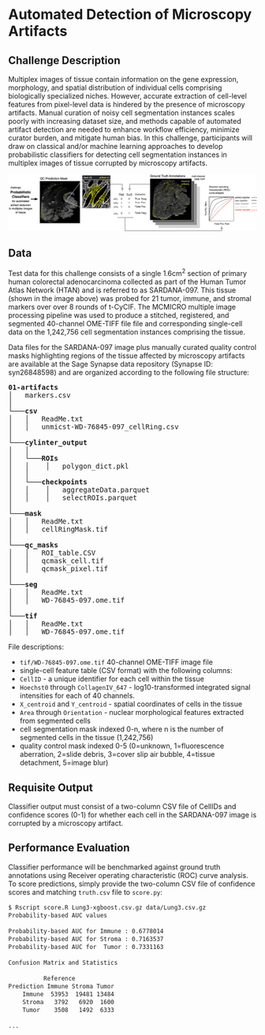 # Automated Detection of Microscopy Artifacts

## Challenge Description
Multiplex images of tissue contain information on the gene expression, morphology, and spatial distribution of individual cells comprising biologically specialized niches. However, accurate extraction of cell-level features from pixel-level data is hindered by the presence of microscopy artifacts. Manual curation of noisy cell segmentation instances scales poorly with increasing dataset size, and methods capable of automated artifact detection are needed to enhance workflow efficiency, minimize curator burden, and mitigate human bias. In this challenge, participants will draw on classical and/or machine learning approaches to develop probabilistic classifiers for detecting cell segmentation instances in multiplex images of tissue corrupted by microscopy artifacts.

![](schematic.png)

## Data
Test data for this challenge consists of a single 1.6cm<sup>2</sup> section of primary human colorectal adenocarcinoma collected as part of the Human Tumor Atlas Network (HTAN) and is referred to as SARDANA-097. This tissue (shown in the image above) was probed for 21 tumor, immune, and stromal markers over over 8 rounds of t-CyCIF. The MCMICRO multiple image processing pipeline was used to produce a stitched, registered, and segmented 40-channel OME-TIFF file file and corresponding single-cell data on the 1,242,756 cell segmentation instances comprising the tissue.

Data files for the SARDANA-097 image plus manually curated quality control masks highlighting regions of the tissue affected by microscopy artifacts are available at the Sage Synapse data repository (Synapse ID: syn26848598) and are organized according to the following file structure:

<pre>
<b>01-artifacts</b>
│   markers.csv    
│
└───<b>csv</b>
│   │   ReadMe.txt
│   │   unmicst-WD-76845-097_cellRing.csv
│   
└───<b>cylinter_output</b>
│   │
│   └───<b>ROIs</b>
│   │    │   polygon_dict.pkl
│   │
│   └───<b>checkpoints</b>
│   │    │   aggregateData.parquet
│   │    │   selectROIs.parquet
│
└───<b>mask</b>
│   │   ReadMe.txt
│   │   cellRingMask.tif
│
└───<b>qc_masks</b>
│   │   ROI_table.CSV
│   │   qcmask_cell.tif
│   │   qcmask_pixel.tif
│
└───<b>seg</b>
│   │   ReadMe.txt
│   │   WD-76845-097.ome.tif
│
└───<b>tif</b>
│   │   ReadMe.txt
│   │   WD-76845-097.ome.tif
</pre>

File descriptions:
* `tif/WD-76845-097.ome.tif` 40-channel OME-TIFF image file
* single-cell feature table (CSV format) with the following columns:
 * `CellID` - a unique identifier for each cell within the tissue
 * `Hoechst0` through `CollagenIV_647` - log10-transformed integrated signal intensities for each of 40 channels.  
 * `X_centroid` and `Y_centroid` - spatial coordinates of cells in the tissue
 * `Area` through `Orientation` - nuclear morphological features extracted from segmented cells
* cell segmentation mask indexed 0-n, where n is the number of segmented   cells in the tissue (1,242,756)
* quality control mask indexed 0-5 (0=unknown, 1=fluorescence aberration, 2=slide debris, 3=cover slip air bubble, 4=tissue detachment, 5=image blur)

## Requisite Output
Classifier output must consist of a two-column CSV file of CellIDs and confidence scores (0-1) for whether each cell in the SARDANA-097 image is corrupted by a microscopy artifact.

## Performance Evaluation
Classifier performance will be benchmarked against ground truth annotations using Receiver operating characteristic (ROC) curve analysis. To score predictions, simply provide the two-column CSV file of confidence scores and matching `truth.csv` file to `score.py`:

```
$ Rscript score.R Lung3-xgboost.csv.gz data/Lung3.csv.gz
Probability-based AUC values

Probability-based AUC for Immune : 0.6778014
Probability-based AUC for Stroma : 0.7163537
Probability-based AUC for  Tumor : 0.7331163

Confusion Matrix and Statistics

          Reference
Prediction Immune Stroma Tumor
    Immune  53953  19481 13484
    Stroma   3792   6920  1600
    Tumor    3508   1492  6333

...
```

